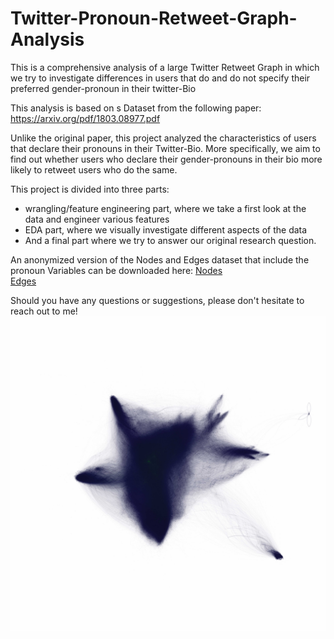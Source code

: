 # Twitter-Pronoun-Retweet-Graph-Analysis
This is a comprehensive analysis of a large Twitter Retweet Graph in which we try to investigate differences in users that do and do not specify their preferred gender-pronoun in their twitter-Bio  

This analysis is based on s Dataset from the following paper:  
https://arxiv.org/pdf/1803.08977.pdf

Unlike the original paper, this project analyzed the characteristics of users that declare their pronouns in their Twitter-Bio. More specifically, we aim to find out whether users who declare their gender-pronouns in their bio more likely to retweet users who do the same.

This project is divided into three parts:  
- wrangling/feature engineering part, where we take a first look at the data and engineer various features  
- EDA part, where we visually investigate different aspects of the data   
- And a final part where we try to answer our original research question. 

An anonymized version of the Nodes and Edges dataset that include the pronoun Variables can be downloaded here: 
[Nodes](https://drive.google.com/file/d/1kRc_NXVa-9dKRef6Us-HjfwhtFLCP_Yy/view?usp=sharing)   
[Edges](https://drive.google.com/file/d/13I7V2NsWmdQNAzcrCdTQgmNs1U7txVf0/view?usp=sharing)  

Should you have any questions or suggestions, please don't hesitate to reach out to me!
![alt text](<Graph_Image_sm.jpg>)
